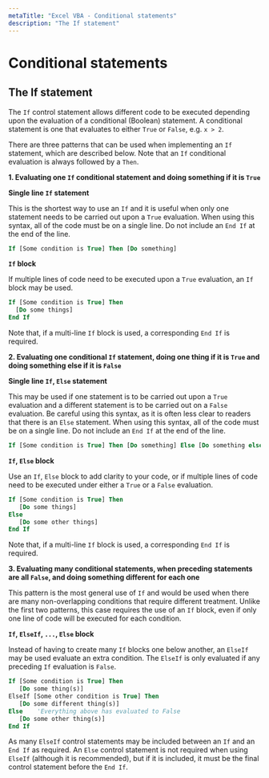 ```yaml
---
metaTitle: "Excel VBA - Conditional statements"
description: "The If statement"
---
```


# Conditional statements




## The If statement


The `If` control statement allows different code to be executed depending upon the evaluation of a conditional (Boolean) statement. A conditional statement is one that evaluates to either `True` or `False`, e.g. `x > 2`.

There are three patterns that can be used when implementing an `If` statement, which are described below. Note that an `If` conditional evaluation is always followed by a `Then`.

**1. Evaluating one `If` conditional statement and doing something if it is `True`**

**Single line `If` statement**

This is the shortest way to use an `If` and it is useful when only one statement needs to be carried out upon  a `True` evaluation. When using this syntax, all of the code must be on a single line. Do not include an `End If` at the end of the line.

```vb
If [Some condition is True] Then [Do something]

```

**`If` block**

If multiple lines of code need to be executed upon a `True` evaluation, an `If` block may be used.

```vb
If [Some condition is True] Then
  [Do some things]
End If

```

Note that, if a multi-line `If` block is used, a corresponding `End If` is required.

**2. Evaluating one conditional `If` statement, doing one thing if it is `True` and doing something else if it is `False`**

**Single line `If`, `Else` statement**

This may be used if one statement is to be carried out upon a `True` evaluation and a different statement is to be carried out on a `False` evaluation. Be careful using this syntax, as it is often less clear to readers that there is an `Else` statement. When using this syntax, all of the code must be on a single line. Do not include an `End If` at the end of the line.

```vb
If [Some condition is True] Then [Do something] Else [Do something else]

```

**`If`, `Else` block**

Use an `If`, `Else` block to add clarity to your code, or if multiple lines of code need to be executed under either a `True` or a `False` evaluation.

```vb
If [Some condition is True] Then
   [Do some things]
Else
   [Do some other things]
End If

```

Note that, if a multi-line `If` block is used, a corresponding `End If` is required.

**3. Evaluating many conditional statements, when preceding statements are all `False`, and doing something different for each one**

This pattern is the most general use of `If` and would be used when there are many non-overlapping conditions that require different treatment. Unlike the first two patterns, this case requires the use of an `If` block, even if only one line of code will be executed for each condition.

**`If`, `ElseIf`, `...`, `Else` block**

Instead of having to create many `If` blocks one below another, an `ElseIf` may be used evaluate an extra condition. The `ElseIf` is only evaluated if any preceding `If` evaluation is `False`.

```vb
If [Some condition is True] Then
   [Do some thing(s)]
ElseIf [Some other condition is True] Then
   [Do some different thing(s)]
Else    'Everything above has evaluated to False
   [Do some other thing(s)]
End If

```

As many `ElseIf` control statements may be included between an `If` and an `End If` as required. An `Else` control statement is not required when using `ElseIf` (although it is recommended), but if it is included, it must be the final control statement before the `End If`.

